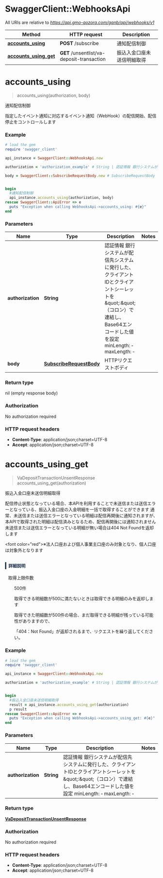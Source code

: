 # SwaggerClient::WebhooksApi

All URIs are relative to *https://api.gmo-aozora.com/ganb/api/webhooks/v1*

Method | HTTP request | Description
------------- | ------------- | -------------
[**accounts_using**](WebhooksApi.md#accounts_using) | **POST** /subscribe | 通知配信制御
[**accounts_using_get**](WebhooksApi.md#accounts_using_get) | **GET** /unsentlist/va-deposit-transaction | 振込入金口座未送信明細取得


# **accounts_using**
> accounts_using(authorization, body)

通知配信制御

指定したイベント通知に対応するイベント通知（WebHook）の配信開始、配信停止をコントロールします

### Example
```ruby
# load the gem
require 'swagger_client'

api_instance = SwaggerClient::WebhooksApi.new

authorization = 'authorization_example' # String | 認証情報 銀行システムが配信先システムに発行した、クライアントIDとクライアントシーレットを\":\"（コロン）で連結し、Base64エンコードした値を設定 minLength: ‐ maxLength: ‐ 

body = SwaggerClient::SubscribeRequestBody.new # SubscribeRequestBody | HTTPリクエストボディ


begin
  #通知配信制御
  api_instance.accounts_using(authorization, body)
rescue SwaggerClient::ApiError => e
  puts "Exception when calling WebhooksApi->accounts_using: #{e}"
end
```

### Parameters

Name | Type | Description  | Notes
------------- | ------------- | ------------- | -------------
 **authorization** | **String**| 認証情報 銀行システムが配信先システムに発行した、クライアントIDとクライアントシーレットを\&quot;:\&quot;（コロン）で連結し、Base64エンコードした値を設定 minLength: ‐ maxLength: ‐  | 
 **body** | [**SubscribeRequestBody**](SubscribeRequestBody.md)| HTTPリクエストボディ | 

### Return type

nil (empty response body)

### Authorization

No authorization required

### HTTP request headers

 - **Content-Type**: application/json;charset=UTF-8
 - **Accept**: application/json;charset=UTF-8



# **accounts_using_get**
> VaDepositTransactionUnsentResponse accounts_using_get(authorization)

振込入金口座未送信明細取得

配信停止状態となっている場合、本APIを利用することで未送信または送信エラーとなっている、振込入金口座の入金明細を一括で取得することができます 通常、未送信または送信エラーとなっている明細は配信再開後に通知されますが、本APIで取得された明細は配信済みとなるため、配信再開後には通知されません 未送信または送信エラーとなっている明細が無い場合は404 Not Foundを返却します <p><font color=\"red\">※法人口座および個人事業主口座のみ対象となり、個人口座は対象外となります</font></p> <h4 style='margin-top:30px; border-left: solid 4px #1B2F48; padding: 0.1em 0.5em; color:#1B2F48;'>詳細説明</h4> <div style='margin:10px;'>   <p style='font-weight:bold; color:#616161;'>取得上限件数</p>   <p style='padding-left:20px;'>500件</p>   <p style='padding-left:20px;'>取得できる明細数が500に満たないときは取得できる明細のみを返却します</p>   <p style='padding-left:20px;'>取得できた明細数が500件の場合、まだ取得できる明細が残っている可能性がありますので、</p>   <p style='padding-left:20px;'>「404：Not Found」が返却されるまで、リクエストを繰り返してください。</p> </div> 

### Example
```ruby
# load the gem
require 'swagger_client'

api_instance = SwaggerClient::WebhooksApi.new

authorization = 'authorization_example' # String | 認証情報 銀行システムが配信先システムに発行した、クライアントIDとクライアントシーレットを\":\"（コロン）で連結し、Base64エンコードした値を設定 minLength: ‐ maxLength: ‐ 


begin
  #振込入金口座未送信明細取得
  result = api_instance.accounts_using_get(authorization)
  p result
rescue SwaggerClient::ApiError => e
  puts "Exception when calling WebhooksApi->accounts_using_get: #{e}"
end
```

### Parameters

Name | Type | Description  | Notes
------------- | ------------- | ------------- | -------------
 **authorization** | **String**| 認証情報 銀行システムが配信先システムに発行した、クライアントIDとクライアントシーレットを\&quot;:\&quot;（コロン）で連結し、Base64エンコードした値を設定 minLength: ‐ maxLength: ‐  | 

### Return type

[**VaDepositTransactionUnsentResponse**](VaDepositTransactionUnsentResponse.md)

### Authorization

No authorization required

### HTTP request headers

 - **Content-Type**: application/json;charset=UTF-8
 - **Accept**: application/json;charset=UTF-8



